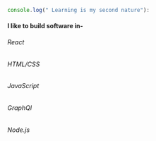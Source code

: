 

```js 
console.log(" Learning is my second nature"):
```

#### I like to build software in-

###### React
###### HTML/CSS
###### JavaScript 
###### GraphQl
###### Node.js
